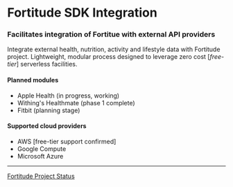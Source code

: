 # Fortitude SDK Integration
### Facilitates integration of Fortitue with external API providers

Integrate external health, nutrition, activity and lifestyle data with Fortitude project.
Lightweight, modular process designed to leverage zero cost [_free-tier_] serverless facilities.

#### Planned modules
-   Apple Health (in progress, working)
-   Withing's Healthmate (phase 1 complete)
-   Fitbit (planning stage)

#### Supported cloud providers
- AWS [free-tier support confirmed]
- Google Compute
- Microsoft Azure

---
[Fortitude Project Status](https://strategic-dev.com/fortitude#sdk)
